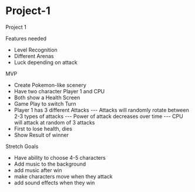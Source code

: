 # Project-1

Project 1

Features needed
- Level Recognition
- Different Arenas
- Luck depending on attack


MVP
- Create Pokemon-like scenery
- Have two character Player 1 and CPU
- Both show a Health Screen
- Game Play to switch Turn
- Player 1 has 3 different Attacks
--- Attacks will randomly rotate between 2-3 types of attacks
--- Power of attack decreases over time
--- CPU will attack at random of 3 attacks 
- First to lose health, dies
- Show Result of winner


Stretch Goals
- Have ability to choose 4-5 characters
- Add music to the background
- add music after win
- make characters move when they attack
- add sound effects when they win
